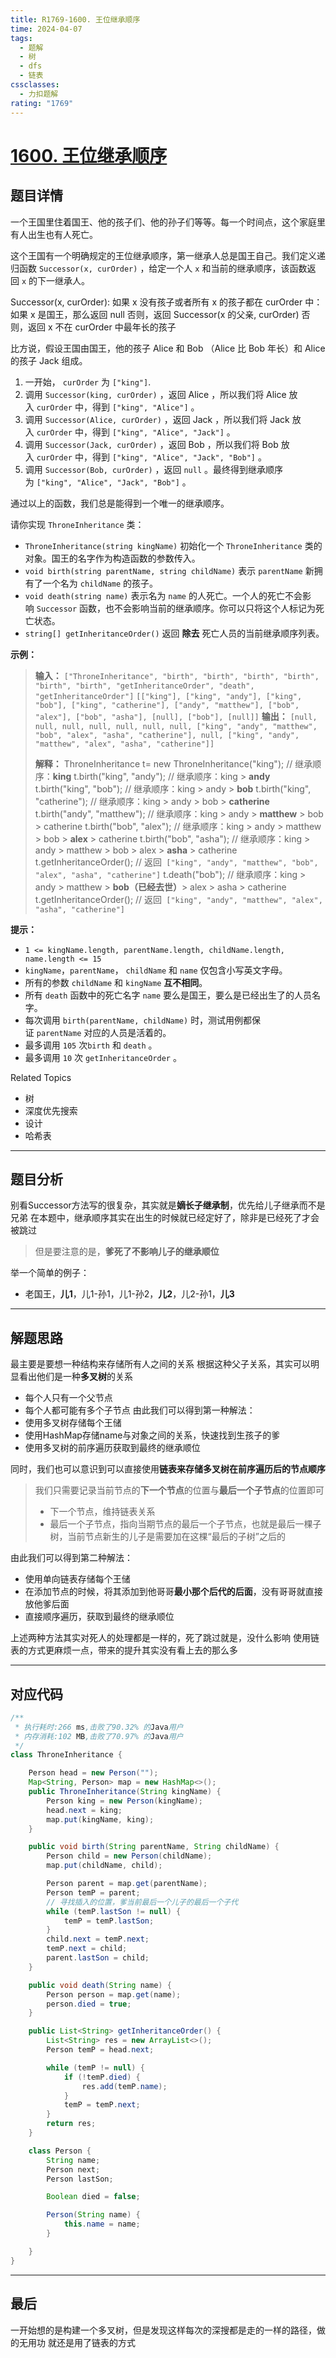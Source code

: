 ```yaml
---
title: R1769-1600. 王位继承顺序
time: 2024-04-07
tags:
  - 题解
  - 树
  - dfs
  - 链表
cssclasses:
  - 力扣题解
rating: "1769"
---
```

# [1600. 王位继承顺序](https://leetcode.cn/problems/throne-inheritance/)
## 题目详情

一个王国里住着国王、他的孩子们、他的孙子们等等。每一个时间点，这个家庭里有人出生也有人死亡。

这个王国有一个明确规定的王位继承顺序，第一继承人总是国王自己。我们定义递归函数 `Successor(x, curOrder)` ，给定一个人 `x` 和当前的继承顺序，该函数返回 `x` 的下一继承人。

Successor(x, curOrder):
    如果 x 没有孩子或者所有 x 的孩子都在 curOrder 中：
        如果 x 是国王，那么返回 null
        否则，返回 Successor(x 的父亲, curOrder)
    否则，返回 x 不在 curOrder 中最年长的孩子

比方说，假设王国由国王，他的孩子 Alice 和 Bob （Alice 比 Bob 年长）和 Alice 的孩子 Jack 组成。

1. 一开始， `curOrder` 为 `["king"]`.
2. 调用 `Successor(king, curOrder)` ，返回 Alice ，所以我们将 Alice 放入 `curOrder` 中，得到 `["king", "Alice"]` 。
3. 调用 `Successor(Alice, curOrder)` ，返回 Jack ，所以我们将 Jack 放入 `curOrder` 中，得到 `["king", "Alice", "Jack"]` 。
4. 调用 `Successor(Jack, curOrder)` ，返回 Bob ，所以我们将 Bob 放入 `curOrder` 中，得到 `["king", "Alice", "Jack", "Bob"]` 。
5. 调用 `Successor(Bob, curOrder)` ，返回 `null` 。最终得到继承顺序为 `["king", "Alice", "Jack", "Bob"]` 。

通过以上的函数，我们总是能得到一个唯一的继承顺序。

请你实现 `ThroneInheritance` 类：

- `ThroneInheritance(string kingName)` 初始化一个 `ThroneInheritance` 类的对象。国王的名字作为构造函数的参数传入。
- `void birth(string parentName, string childName)` 表示 `parentName` 新拥有了一个名为 `childName` 的孩子。
- `void death(string name)` 表示名为 `name` 的人死亡。一个人的死亡不会影响 `Successor` 函数，也不会影响当前的继承顺序。你可以只将这个人标记为死亡状态。
- `string[] getInheritanceOrder()` 返回 **除去** 死亡人员的当前继承顺序列表。

**示例：**

> **输入：**
> `["ThroneInheritance", "birth", "birth", "birth", "birth", "birth", "birth", "getInheritanceOrder", "death", "getInheritanceOrder"]`
> `[["king"], ["king", "andy"], ["king", "bob"], ["king", "catherine"], ["andy", "matthew"], ["bob", "alex"], ["bob", "asha"], [null], ["bob"], [null]]`
> **输出：**
> `[null, null, null, null, null, null, null, ["king", "andy", "matthew", "bob", "alex", "asha", "catherine"], null, ["king", "andy", "matthew", "alex", "asha", "catherine"]]`
>
> **解释：**
> ThroneInheritance t= new ThroneInheritance("king"); // 继承顺序：**king**
> t.birth("king", "andy"); // 继承顺序：king > **andy**
> t.birth("king", "bob"); // 继承顺序：king > andy > **bob**
> t.birth("king", "catherine"); // 继承顺序：king > andy > bob > **catherine**
> t.birth("andy", "matthew"); // 继承顺序：king > andy > **matthew** > bob > catherine
> t.birth("bob", "alex"); // 继承顺序：king > andy > matthew > bob > **alex** > catherine
> t.birth("bob", "asha"); // 继承顺序：king > andy > matthew > bob > alex > **asha** > catherine
> t.getInheritanceOrder(); // 返回` ["king", "andy", "matthew", "bob", "alex", "asha", "catherine"]`
> t.death("bob"); // 继承顺序：king > andy > matthew > **bob（已经去世）**> alex > asha > catherine
> t.getInheritanceOrder(); // 返回` ["king", "andy", "matthew", "alex", "asha", "catherine"]`

**提示：**

- `1 <= kingName.length, parentName.length, childName.length, name.length <= 15`
- `kingName`，`parentName`， `childName` 和 `name` 仅包含小写英文字母。
- 所有的参数 `childName` 和 `kingName` **互不相同**。
- 所有 `death` 函数中的死亡名字 `name` 要么是国王，要么是已经出生了的人员名字。
- 每次调用 `birth(parentName, childName)` 时，测试用例都保证 `parentName` 对应的人员是活着的。
- 最多调用 `105` 次`birth` 和 `death` 。
- 最多调用 `10` 次 `getInheritanceOrder` 。

Related Topics

- 树
- 深度优先搜索
- 设计
- 哈希表

---
## 题目分析

别看Successor方法写的很复杂，其实就是**嫡长子继承制**，优先给儿子继承而不是兄弟
在本题中，继承顺序其实在出生的时候就已经定好了，除非是已经死了才会被跳过
> 但是要注意的是，**爹死了不影响儿子的继承顺位**

举一个简单的例子：
- 老国王，**儿1**，儿1-孙1，儿1-孙2，**儿2**，儿2-孙1，**儿3**

---
## 解题思路

最主要是要想一种结构来存储所有人之间的关系
根据这种父子关系，其实可以明显看出他们是一种**多叉树**的关系
- 每个人只有一个父节点
- 每个人都可能有多个子节点
由此我们可以得到第一种解法：
- 使用多叉树存储每个王储
- 使用HashMap存储name与对象之间的关系，快速找到生孩子的爹
- 使用多叉树的前序遍历获取到最终的继承顺位

同时，我们也可以意识到可以直接使用**链表来存储多叉树在前序遍历后的节点顺序**
> 我们只需要记录当前节点的**下一个节点**的位置与**最后一个子节点**的位置即可
> - 下一个节点，维持链表关系
> - 最后一个子节点，指向当期节点的最后一个子节点，也就是最后一棵子树，当前节点新生的儿子是需要加在这棵“最后的子树”之后的

由此我们可以得到第二种解法：
- 使用单向链表存储每个王储
- 在添加节点的时候，将其添加到他哥哥**最小那个后代的后面**，没有哥哥就直接放他爹后面
- 直接顺序遍历，获取到最终的继承顺位

上述两种方法其实对死人的处理都是一样的，死了跳过就是，没什么影响
使用链表的方式更麻烦一点，带来的提升其实没有看上去的那么多

---
## 对应代码

```java
/**
 * 执行耗时:266 ms,击败了90.32% 的Java用户
 * 内存消耗:102 MB,击败了70.97% 的Java用户
 */
class ThroneInheritance {

	Person head = new Person("");
	Map<String, Person> map = new HashMap<>();
	public ThroneInheritance(String kingName) {
		Person king = new Person(kingName);
		head.next = king;
		map.put(kingName, king);
	}

	public void birth(String parentName, String childName) {
		Person child = new Person(childName);
		map.put(childName, child);

		Person parent = map.get(parentName);
		Person temP = parent;
		// 寻找插入的位置，爹当前最后一个儿子的最后一个子代
		while (temP.lastSon != null) {
			temP = temP.lastSon;
		}
		child.next = temP.next;
		temP.next = child;
		parent.lastSon = child;
	}

	public void death(String name) {
		Person person = map.get(name);
		person.died = true;
	}

	public List<String> getInheritanceOrder() {
		List<String> res = new ArrayList<>();
		Person temP = head.next;

		while (temP != null) {
			if (!temP.died) {
				res.add(temP.name);
			}
			temP = temP.next;
		}
		return res;
	}

	class Person {
		String name;
		Person next;
		Person lastSon;

		Boolean died = false;

		Person(String name) {
			this.name = name;
		}

	}
}
```

---
## 最后

一开始想的是构建一个多叉树，但是发现这样每次的深搜都是走的一样的路径，做的无用功
就还是用了链表的方式


